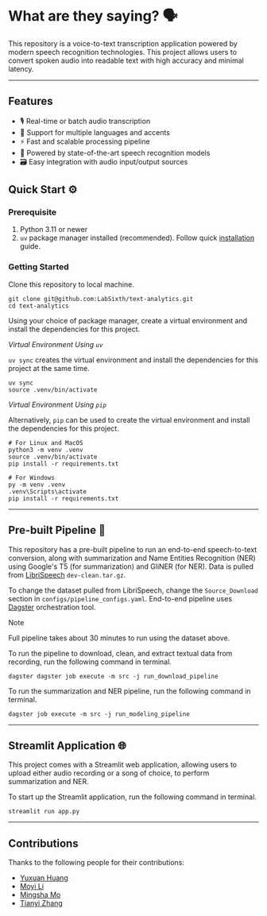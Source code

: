 # What are they saying? 🗣

This repository is a voice-to-text transcription application powered by modern speech recognition technologies.
This project allows users to convert spoken audio into readable text with high accuracy and minimal latency.

---

## Features

- 🎙️ Real-time or batch audio transcription
- 💬 Support for multiple languages and accents
- ⚡ Fast and scalable processing pipeline
- 🧠 Powered by state-of-the-art speech recognition models
- 🗃️ Easy integration with audio input/output sources

## Quick Start ⚙️

### Prerequisite

1. Python 3.11 or newer
2. `uv` package manager installed (recommended). Follow quick [installation](https://docs.astral.sh/uv/getting-started/installation/) guide.

### Getting Started

Clone this repository to local machine.

```shell
git clone git@github.com:LabSixth/text-analytics.git
cd text-analytics
```

Using your choice of package manager, create a virtual environment and install the dependencies for this project.

*Virtual Environment Using `uv`*

`uv sync` creates the virtual environment and install the dependencies for this project at the same time.

```shell
uv sync
source .venv/bin/activate
```

*Virtual Environment Using `pip`*

Alternatively, `pip` can be used to create the virtual environment and install the dependencies for this project.

```shell
# For Linux and MacOS
python3 -m venv .venv
source .venv/bin/activate
pip install -r requirements.txt

# For Windows
py -m venv .venv
.venv\Scripts\activate
pip install -r requirements.txt
```

---

## Pre-built Pipeline 🚀

This repository has a pre-built pipeline to run an end-to-end speech-to-text conversion, along with summarization and Name
Entities Recognition (NER) using Google's T5 (for summarization) and GliNER (for NER). Data is pulled from
[LibriSpeech](https://www.openslr.org/12) `dev-clean.tar.gz`.

To change the dataset pulled from LibriSpeech, change the `Source_Download` section in `configs/pipeline_configs.yaml`.
End-to-end pipeline uses [Dagster](https://dagster.io/) orchestration tool.

> [!NOTE]
> Full pipeline takes about 30 minutes to run using the dataset above.

To run the pipeline to download, clean, and extract textual data from recording, run the following command in terminal.

```shell
dagster dagster job execute -m src -j run_download_pipeline
```

To run the summarization and NER pipeline, run the following command in terminal.

```shell
dagster job execute -m src -j run_modeling_pipeline
```

---

## Streamlit Application 🌐

This project comes with a Streamlit web application, allowing users to upload either audio recording or a song of choice, to
perform summarization and NER.

To start up the Streamlit application, run the following command in terminal.

```shell
streamlit run app.py
```

---

## Contributions

Thanks to the following people for their contributions:

- [Yuxuan Huang](https://github.com/Eleanorhhhyxz)
- [Moyi Li](https://github.com/Moyi-Li)
- [Mingsha Mo](https://github.com/monicamomingsha)
- [Tianyi Zhang](https://github.com/th3ch103)

